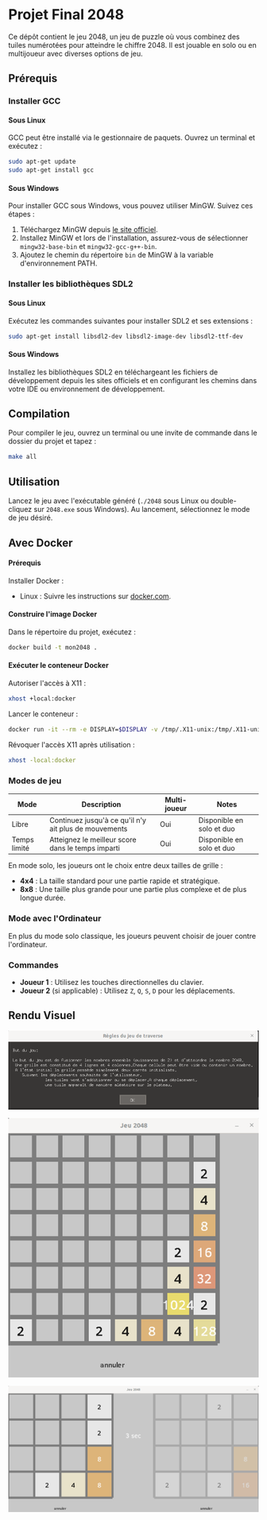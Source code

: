 # Projet Final 2048

Ce dépôt contient le jeu 2048, un jeu de puzzle où vous combinez des tuiles numérotées pour atteindre le chiffre 2048. Il est jouable en solo ou en multijoueur avec diverses options de jeu.

## Prérequis

### Installer GCC

#### Sous Linux
GCC peut être installé via le gestionnaire de paquets. Ouvrez un terminal et exécutez :
```bash
sudo apt-get update
sudo apt-get install gcc
```

#### Sous Windows
Pour installer GCC sous Windows, vous pouvez utiliser MinGW. Suivez ces étapes :
1. Téléchargez MinGW depuis [le site officiel](http://mingw.org/).
2. Installez MinGW et lors de l'installation, assurez-vous de sélectionner `mingw32-base-bin` et `mingw32-gcc-g++-bin`.
3. Ajoutez le chemin du répertoire `bin` de MinGW à la variable d'environnement PATH.

### Installer les bibliothèques SDL2

#### Sous Linux
Exécutez les commandes suivantes pour installer SDL2 et ses extensions :
```bash
sudo apt-get install libsdl2-dev libsdl2-image-dev libsdl2-ttf-dev
```

#### Sous Windows
Installez les bibliothèques SDL2 en téléchargeant les fichiers de développement depuis les sites officiels et en configurant les chemins dans votre IDE ou environnement de développement.

## Compilation

Pour compiler le jeu, ouvrez un terminal ou une invite de commande dans le dossier du projet et tapez :
```bash
make all
```

## Utilisation

Lancez le jeu avec l'exécutable généré (`./2048` sous Linux ou double-cliquez sur `2048.exe` sous Windows). Au lancement, sélectionnez le mode de jeu désiré.



## Avec Docker

#### Prérequis

Installer Docker :
- Linux : Suivre les instructions sur [docker.com](https://docs.docker.com/engine/install/).

#### Construire l'image Docker

Dans le répertoire du projet, exécutez :
```bash
docker build -t mon2048 .
```

#### Exécuter le conteneur Docker

Autoriser l'accès à X11 :
```bash
xhost +local:docker
```

Lancer le conteneur :
```bash
docker run -it --rm -e DISPLAY=$DISPLAY -v /tmp/.X11-unix:/tmp/.X11-unix --device /dev/dri:/dev/dri mon2048
```

Révoquer l'accès X11 après utilisation :
```bash
xhost -local:docker
``` 


### Modes de jeu

| Mode         | Description                                          | Multi-joueur | Notes                      |
|--------------|------------------------------------------------------|--------------|----------------------------|
| Libre        | Continuez jusqu'à ce qu'il n'y ait plus de mouvements| Oui          | Disponible en solo et duo  |
| Temps limité | Atteignez le meilleur score dans le temps imparti    | Oui          | Disponible en solo et duo  |

En mode solo, les joueurs ont le choix entre deux tailles de grille :
- **4x4** : La taille standard pour une partie rapide et stratégique.
- **8x8** : Une taille plus grande pour une partie plus complexe et de plus longue durée.

### Mode avec l'Ordinateur
En plus du mode solo classique, les joueurs peuvent choisir de jouer contre l'ordinateur.   

### Commandes

- **Joueur 1** : Utilisez les touches directionnelles du clavier.
- **Joueur 2** (si applicable) : Utilisez `Z`, `Q`, `S`, `D` pour les déplacements.


## Rendu Visuel

![Règles du jeu](docs/menu.png)

![Grille de jeu en 8x8](docs/grille_8x8.png)

![Mode de jeu en duel](docs/grille_duel.png)